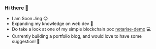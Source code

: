 ### Hi there 👋

- I am Soon Jing 😊
- Expanding my knowledge on web dev 🌱
- Do take a look at one of my simple blockchain poc [notarise-demo](https://github.com/soonjing/notarise-demo#certificate-notarisation-demo) 💻
- Currently building a portfolio blog, and would love to have some suggestion! 🔨

<!--
**soonjing/soonjing** is a ✨ _special_ ✨ repository because its `README.md` (this file) appears on your GitHub profile.

Here are some ideas to get you started:

- 🔭 I’m currently working on ...
- 🌱 I’m currently learning ...
- 👯 I’m looking to collaborate on ...
- 🤔 I’m looking for help with ...
- 💬 Ask me about ...
- 📫 How to reach me: ...
- 😄 Pronouns: ...
- ⚡ Fun fact: ...
-->

